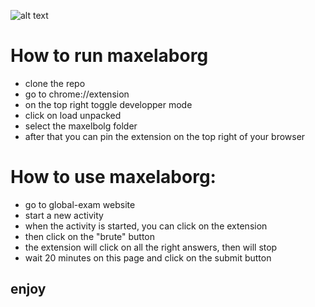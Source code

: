 ![alt text](https://cdn.discordapp.com/attachments/959451689264500767/1053263164235599952/Untitled.png)

# How to run maxelaborg

- clone the repo
- go to chrome://extension
- on the top right toggle developper mode
- click on load unpacked
- select the maxelbolg folder
- after that you can pin the extension on the top right of your browser


# How to use maxelaborg:

- go to global-exam website
- start a new activity
- when the activity is started, you can click on the extension
- then click on the "brute" button
- the extension will click on all the right answers, then will stop
- wait 20 minutes on this page and click on the submit button


## enjoy